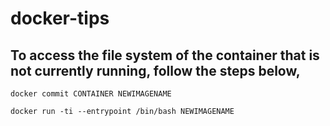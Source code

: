# docker-tips

## To access the file system of the container that is not currently running, follow the steps below,
`docker commit CONTAINER NEWIMAGENAME`

`docker run -ti --entrypoint /bin/bash NEWIMAGENAME`
